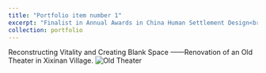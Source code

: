 ```yaml
---
title: "Portfolio item number 1"
excerpt: "Finalist in Annual Awards in China Human Settlement Design<br/><img src='/images/500x300.png'>"
collection: portfolio
---
```


Reconstructing Vitality and Creating Blank Space ——Renovation of an Old Theater in Xixinan Village. 
<img src="./images/Old_Theater1.jpg"  alt="Old Theater"/>

